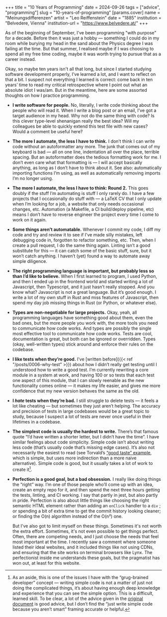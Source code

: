 +++
title = "10 Years of Programming"
date = 2024-09-26
tags = ["advice", "programming"]
slug = "10-years-of-programming"
[params.cover]
name = "Meinungsdifferenzen"
artist = "Leo Reiffenstein"
date = "1885"
institution = "Belvedere, Vienna"
institution-url = "https://www.belvedere.at/"
+++

As of the beginning of September, I’ve been programming "with purpose" for a decade. Before then it was just a hobby — something I could do in my room while burying my head in the sand about the Physics degree I was failing at the time. But that summer, I realised maybe if I was choosing to spend all my free time coding, maybe it was worth trying to pursue that as a career instead.

Okay, so maybe ten years isn't all that long, but since I started studying software development properly, I’ve learned a lot, and I want to reflect on that a bit. I suspect not everything I learned is correct: come back in ten years’ time to read my critical retrospective where I point out what an absolute idiot I was/am. But in the meantime, here are some assorted thoughts on how I practice programming.

- **I write software for people.** No, literally, I write code thinking about the people who will read it. When I write a blog post or an email, I’ve got a target audience in my head. Why not do the same thing with code? Is this clever type-level shenanigan really the best idea? Will my colleagues be able to quickly extend this test file with new cases? Would a comment be useful here?
- **The more I automate, the less I have to think.** I don’t think I can write code without an autoformatter any more. The junk that comes out of my keyboard is bad — all on one line, indentation all over the place, terrible spacing. But an autoformatter does the tedious formatting work for me. I don’t even care what that formatting is — I will accept basically anything, as long as I don’t have to think about it. See also: automatically importing functions I’m using, as well as automatically removing imports I’m no longer using.
- **The more I automate, the less I have to think: Round 2.** This goes doubly if the stuff I’m automating is stuff I only rarely do. I have a few projects that I occasionally do stuff with — a LaTeX CV that I only update when I’m looking for a job, a website that only needs occasional changes, etc. Automation (a Makefile, a CI build/deploy pipeline, etc) means I don’t have to reverse engineer the project every time I come to work on it again.
- **Some things aren’t automatable.** Whenever I commit my code, I diff my code and try and review it to see if I’ve made silly mistakes, left debugging code in, forgotten to refactor something, etc. Then, when I create a pull request, I do the same thing again. Linting isn’t a good substitute for this — it can catch some of the basic stuff, sure, but it won’t catch anything. I haven’t (yet) found a way to automate away simple diligence.
- **The right programming language is important, but probably less so than I’d like to believe.** When I first learned to program, I used Python, and then I ended up in the frontend world and started writing a lot of Javascript, then Typescript, and it just hasn’t really stopped. And you know what? Javascript is not a great language. But it’s good enough. I write a lot of my own stuff in Rust and miss features of Javascript, then spend my day job missing things in Rust (or Python, or whatever else).
- **Types are non-negotiable for large projects.** Okay, yeah, all programming languages have something good about them, even the bad ones, but the more people you work with, the more tools you need to communicate how code works. And types are possibly the single most effective tool to communicate how code works. Tests are cool, documentation is great, but both can be ignored or overridden. Types (okay, well-written types) stick around and enforce their rules on the codebase.
- **I like tests when they’re good.** I’ve [written before]({{< ref "/posts/0006-why-test" >}}) about how I didn’t really get testing until I understood how to write a good test. I’m currently rewriting a core module in a system at work, and having 100 or so tests that each test one aspect of this module, that I can slowly reenable as the new functionality comes online — it makes my life easier, and gives me more confidence that my new version behaves the same as the old.
- **I _hate_ tests when they’re bad.** I still struggle to delete tests — it feels a lot like cheating — but sometimes they just aren’t helping. The accuracy and precision of tests in large codebases would be a great topic to study, because I suspect a lot of tests are never once useful in their lifetimes in a codebase.
- **The simplest code is usually the hardest to write.** There’s that famous quote “I’d have written a shorter letter, but I didn’t have the time”. I have similar feelings about code simplicity. Simple code isn’t about writing less code (that’s usually code that’s missing edge cases). It’s also not necessarily the easiest to read (see Torvald’s [“good taste” example](https://felipec.github.io/good-taste/parts/1.html), which is simple, but uses more indirection than a more naive alternative). Simple code is good, but it usually takes a lot of work to create it[^grug].
- **Perfection is a good goal, but a bad obsession.** I really like doing things the “right” way. I’m one of those people who’ll come up with an idea, create an empty repo for it, and then spend the next three hours getting the tests, linting, and CI working. I say that partly in jest, but also partly in pride. Perfection is also about little things like choosing the right semantic HTML element rather than adding an `onClick` handler to a `div` ; or spending a bit of extra time to get the commit history looking cleaner; or finding the O(n) algorithm instead of the O(n²) one.

  But I've also got to limit myself on these things. Sometimes it's not worth the extra effort. Sometimes, it's not even possible to get things perfect. Often, there are competing needs, and I just choose the needs that feel most important at the time. I recently saw a comment where someone listed their ideal websites, and it included things like not using CDNs, and ensuring that the site works on terminal browsers like Lynx. The perfectionist inside me understands these goals, but the pragmatist has won out, at least for this website.

[^grug]: As an aside, this is one of the issues I have with the “grug-brained developer” concept — writing simple code is not a matter of just not doing the complicated things, it’s about having enough deep knowledge and experience that you can see the simple option. This is a difficult, learned skill. To be clear, a lot of the advice given in the [original document](https://grugbrain.dev/) is good advice, but I don’t find the “just write simple code because you aren’t smart” framing accurate or helpful.
